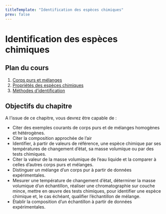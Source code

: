 ```yaml
---
titleTemplate: "Identification des espèces chimiques"
prev: false
---
```


# Identification des espèces chimiques

## Plan du cours

1. [Corps purs et mélanges](corps-purs-et-melanges.md)
2. [Propriétés des espèces chimiques](proprietes.md)
3. [Méthodes d’identification](methodes-identification.md)

## Objectifs du chapitre

A l’issue de ce chapitre, vous devrez être capable de :

- Citer des exemples courants de corps purs et de mélanges homogènes et hétérogènes.
- Citer la composition approchée de l’air
- Identifier, à partir de valeurs de référence, une espèce chimique par ses températures de changement d’état, sa masse volumique ou par des tests chimiques.
- Citer la valeur de la masse volumique de l’eau liquide et la comparer à celles d’autres corps purs et mélanges.
- Distinguer un mélange d’un corps pur à partir de données expérimentales.
- Mesurer une température de changement d’état, déterminer la masse volumique d’un échantillon, réaliser une chromatographie sur couche mince, mettre en œuvre des tests chimiques, pour identifier une espèce chimique et, le cas échéant, qualifier l’échantillon de mélange.
- Établir la composition d’un échantillon à partir de données expérimentales.
